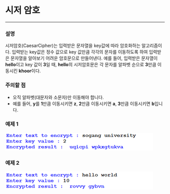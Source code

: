 # 시저 암호
****
### 설명
시저암호(CaesarCipher)는 입력받은 문자열을 key값에 따라 암호화하는 알고리즘이다. 입력받는 key값은 정수 값으로 key 값만큼 각각의 문자를 이동하도록 하여 입력받은 문자열을 알아보기 어려운 암호문으로 만들어낸다. 예를 들어, 입력받은 문자열이 **hello**이고 key 값이 **3**일 때, **hello**의 시저암호문은 각 문자를 알파벳 순으로 **3**만큼 이동시킨 **khoor**이다.

### 주의할 점
- 오직 알파벳(대문자와 소문자)만 이동해야 합니다.
- 예를 들어, **y**를 **1**만큼 이동시키면 **z**, **2**만큼 이동시키면 **a**, **3**만큼 이동시키면 **b**입니다.

### 예제 1
![](/week07/p1/00.png)

### 예제 2
![](/week07/p1/01.png)
